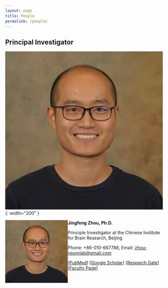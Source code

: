```yaml
---
layout: page
title: People
permalink: /people/
---
```

## Principal Investigator

![jingfeng](/assets/jingfeng_head_shot.jpg){: width="200" }

<img align="left" height="200" src="/assets/jingfeng_head_shot.jpg" />

**Jingfeng Zhou, Ph.D.**

Principle Investigator at the Chinese Institute for Brain Research, Beijing

Phone: +86-010-667788, Email: zhou-neurolab@gmail.com

[[PubMed](https://www.ncbi.nlm.nih.gov/myncbi/1-AMNoyoc62Qs/bibliography/public/?sortby=pubDate&sdirection=descending)] [[Google Scholar](https://scholar.google.com/citations?user=ZQD-fmcAAAAJ)] [[Research Gate](https://www.researchgate.net/profile/Jingfeng-Zhou)] [[Faculty Page](https://www.researchgate.net/profile/Jingfeng-Zhou)]

<br clear="left" />
